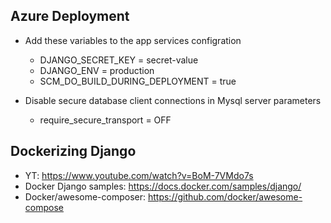 ## Azure Deployment

- Add these variables to the app services configration

  - DJANGO_SECRET_KEY = secret-value
  - DJANGO_ENV = production
  - SCM_DO_BUILD_DURING_DEPLOYMENT = true

- Disable secure database client connections in Mysql server parameters
  - require_secure_transport = OFF

## Dockerizing Django

- YT: https://www.youtube.com/watch?v=BoM-7VMdo7s
- Docker Django samples: https://docs.docker.com/samples/django/
- Docker/awesome-composer: https://github.com/docker/awesome-compose
